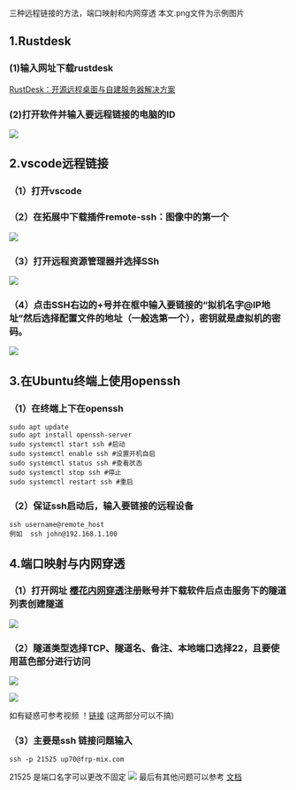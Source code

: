三种远程链接的方法，端口映射和内网穿透
本文.png文件为示例图片

## 1.Rustdesk

### (1)输入网址下载rustdesk

[RustDesk：开源远程桌面与自建服务器解决方案](https://rustdesk.com/zh-cn/)

### (2)打开软件并输入要远程链接的电脑的ID
![](https://github.com/hucy8325/my-image-repo/blob/main/%E5%B1%8F%E5%B9%95%E6%88%AA%E5%9B%BE%202025-02-26%20214810.png)


## 2.vscode远程链接

### （1）打开vscode

### （2）在拓展中下载插件remote-ssh：图像中的第一个
![](https://github.com/hucy8325/my-image-repo/blob/main/%E5%B1%8F%E5%B9%95%E6%88%AA%E5%9B%BE%202025-02-26%20215228.png)

### （3）打开远程资源管理器并选择SSh
![](https://github.com/hucy8325/my-image-repo/blob/main/%E5%B1%8F%E5%B9%95%E6%88%AA%E5%9B%BE%202025-02-26%20215351.png)

### （4）点击SSH右边的+号并在框中输入要链接的“拟机名字@IP地址”然后选择配置文件的地址（一般选第一个），密钥就是虚拟机的密码。
![](https://github.com/hucy8325/my-image-repo/blob/main/%E5%B1%8F%E5%B9%95%E6%88%AA%E5%9B%BE%202025-02-26%20220020.png)

## 3.在Ubuntu终端上使用openssh

### （1）在终端上下在openssh
    sudo apt update
    sudo apt install openssh-server
    sudo systemctl start ssh #启动
    sudo systemctl enable ssh #设置开机自启
    sudo systemctl status ssh #查看状态
    sudo systemctl stop ssh #停止
    sudo systemctl restart ssh #重启

### （2）保证ssh启动后，输入要链接的远程设备
    ssh username@remote_host
    例如  ssh john@192.168.1.100 

## 4.端口映射与内网穿透

### （1）打开网址 [樱花内网穿透](https://www.natfrp.com/user/)注册账号并下载软件后点击服务下的隧道列表创建隧道
![](https://github.com/hucy8325/my-image-repo/blob/main/%E5%B1%8F%E5%B9%95%E6%88%AA%E5%9B%BE%202025-03-01%20203303.png)

### （2）隧道类型选择TCP、隧道名、备注、本地端口选择22，且要使用蓝色部分进行访问
![](https://github.com/hucy8325/my-image-repo/blob/main/%E5%B1%8F%E5%B9%95%E6%88%AA%E5%9B%BE%202025-03-01%20203557.png)

![](https://github.com/hucy8325/my-image-repo/blob/main/%E5%B1%8F%E5%B9%95%E6%88%AA%E5%9B%BE%202025-03-01%20205621.png)

如有疑惑可参考视频 ！[链接](https://www.bilibili.com/video/BV1BE421T7Ep/?spm_id_from=333.337.search-card.all.click&vd_source=9f4e89570777bf3a283906047bfeab77)
(这两部分可以不搞)

### （3）主要是ssh 链接问题输入
    ssh -p 21525 up70@frp-mix.com
21525 是端口名字可以更改不固定
![](https://github.com/hucy8325/my-image-repo/blob/main/%E5%B1%8F%E5%B9%95%E6%88%AA%E5%9B%BE%202025-03-01%20210505.png)
    最后有其他问题可以参考 [文档](https://doc.natfrp.com/launcher/usage.html)
